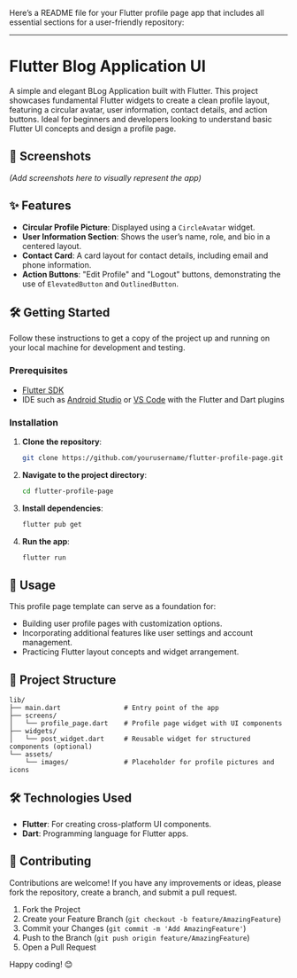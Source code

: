 Here’s a README file for your Flutter profile page app that includes all essential sections for a user-friendly repository:

---

# Flutter Blog Application UI

A simple and elegant BLog Application built with Flutter. This project showcases fundamental Flutter widgets to create a clean profile layout, featuring a circular avatar, user information, contact details, and action buttons. Ideal for beginners and developers looking to understand basic Flutter UI concepts and design a profile page.

## 📱 Screenshots

*(Add screenshots here to visually represent the app)*

## ✨ Features

- **Circular Profile Picture**: Displayed using a `CircleAvatar` widget.
- **User Information Section**: Shows the user’s name, role, and bio in a centered layout.
- **Contact Card**: A card layout for contact details, including email and phone information.
- **Action Buttons**: "Edit Profile" and "Logout" buttons, demonstrating the use of `ElevatedButton` and `OutlinedButton`.

## 🛠️ Getting Started

Follow these instructions to get a copy of the project up and running on your local machine for development and testing.

### Prerequisites

- [Flutter SDK](https://flutter.dev/docs/get-started/install)
- IDE such as [Android Studio](https://developer.android.com/studio) or [VS Code](https://code.visualstudio.com/) with the Flutter and Dart plugins

### Installation

1. **Clone the repository**:
   ```bash
   git clone https://github.com/yourusername/flutter-profile-page.git
   ```

2. **Navigate to the project directory**:
   ```bash
   cd flutter-profile-page
   ```

3. **Install dependencies**:
   ```bash
   flutter pub get
   ```

4. **Run the app**:
   ```bash
   flutter run
   ```

## 🚀 Usage

This profile page template can serve as a foundation for:
- Building user profile pages with customization options.
- Incorporating additional features like user settings and account management.
- Practicing Flutter layout concepts and widget arrangement.

## 📂 Project Structure

```
lib/
├── main.dart                # Entry point of the app
├── screens/
│   └── profile_page.dart    # Profile page widget with UI components
├── widgets/
│   └── post_widget.dart     # Reusable widget for structured components (optional)
└── assets/
    └── images/              # Placeholder for profile pictures and icons
```

## 🛠️ Technologies Used

- **Flutter**: For creating cross-platform UI components.
- **Dart**: Programming language for Flutter apps.

## 🤝 Contributing

Contributions are welcome! If you have any improvements or ideas, please fork the repository, create a branch, and submit a pull request.

1. Fork the Project
2. Create your Feature Branch (`git checkout -b feature/AmazingFeature`)
3. Commit your Changes (`git commit -m 'Add AmazingFeature'`)
4. Push to the Branch (`git push origin feature/AmazingFeature`)
5. Open a Pull Request


Happy coding! 😊
